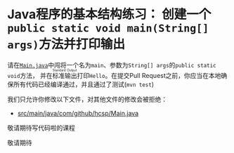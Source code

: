 # Java程序的基本结构练习： 创建一个`public static void main(String[] args)`方法并打印输出

请在[`Main.java`](https://github.com/hcsp/create-a-psvm-method-and-print/blob/master/src/main/java/com/github/hcsp/Main.java)中闯将一个名为`main`、参数为`String[] args`的`public static void`方法，
并在<ruby>标准输出<rt>Standard Output</rt></ruby>打印`Hello`。在提交Pull Request之前，你应当在本地确保所有代码已经编译通过，并且通过了测试(`mvn test`)

我们只允许你修改以下文件，对其他文件的修改会被拒绝：
- [src/main/java/com/github/hcsp/Main.java](https://github.com/hcsp/create-a-psvm-method-and-print/blob/master/src/main/java/com/github/hcsp/Main.java)


敬请期待写代码啦的课程

敬请期待
